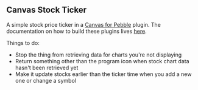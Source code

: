 ## Canvas Stock Ticker

A simple stock price ticker in a [Canvas for Pebble](http://pebblecanvas.blogspot.com/) plugin. The documentation on how to build these plugins lives [here](http://pebblecanvas.blogspot.com/p/plugins.html).

Things to do:

* Stop the thing from retrieving data for charts you're not displaying
* Return something other than the program icon when stock chart data hasn't been retrieved yet
* Make it update stocks earlier than the ticker time when you add a new one or change a symbol
